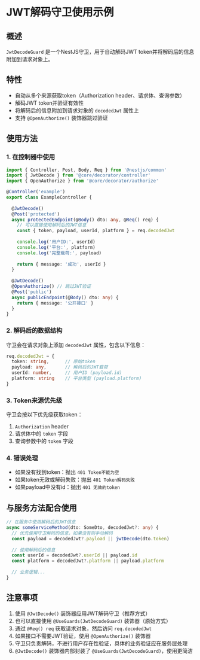# JWT解码守卫使用示例

## 概述
`JwtDecodeGuard` 是一个NestJS守卫，用于自动解码JWT token并将解码后的信息附加到请求对象上。

## 特性
- 自动从多个来源获取token（Authorization header、请求体、查询参数）
- 解码JWT token并验证有效性
- 将解码后的信息附加到请求对象的 `decodedJwt` 属性上
- 支持 `@OpenAuthorize()` 装饰器跳过验证

## 使用方法

### 1. 在控制器中使用

```typescript
import { Controller, Post, Body, Req } from '@nestjs/common'
import { JwtDecode } from '@core/decorator/controller'
import { OpenAuthorize } from '@core/decorator/authorize'

@Controller('example')
export class ExampleController {
  
  @JwtDecode()
  @Post('protected')
  async protectedEndpoint(@Body() dto: any, @Req() req) {
    // 可以直接使用解码后的JWT信息
    const { token, payload, userId, platform } = req.decodedJwt
    
    console.log('用户ID:', userId)
    console.log('平台:', platform)
    console.log('完整载荷:', payload)
    
    return { message: '成功', userId }
  }
  
  @JwtDecode()
  @OpenAuthorize() // 跳过JWT验证
  @Post('public')
  async publicEndpoint(@Body() dto: any) {
    return { message: '公开接口' }
  }
}
```

### 2. 解码后的数据结构

守卫会在请求对象上添加 `decodedJwt` 属性，包含以下信息：

```typescript
req.decodedJwt = {
  token: string,      // 原始token
  payload: any,       // 解码后的JWT载荷
  userId: number,     // 用户ID (payload.id)
  platform: string    // 平台类型 (payload.platform)
}
```

### 3. Token来源优先级

守卫会按以下优先级获取token：
1. `Authorization` header
2. 请求体中的 `token` 字段
3. 查询参数中的 `token` 字段

### 4. 错误处理

- 如果没有找到token：抛出 `401 Token不能为空`
- 如果token无效或解码失败：抛出 `401 Token解码失败`
- 如果payload中没有id：抛出 `401 无效的token`

## 与服务方法配合使用

```typescript
// 在服务中使用解码后的JWT信息
async someServiceMethod(dto: SomeDto, decodedJwt?: any) {
  // 优先使用守卫解码的信息，如果没有则手动解码
  const payload = decodedJwt?.payload || jwtDecode(dto.token)
  
  // 使用解码后的信息
  const userId = decodedJwt?.userId || payload.id
  const platform = decodedJwt?.platform || payload.platform
  
  // 业务逻辑...
}
```

## 注意事项

1. 使用 `@JwtDecode()` 装饰器应用JWT解码守卫（推荐方式）
2. 也可以直接使用 `@UseGuards(JwtDecodeGuard)` 装饰器（原始方式）
3. 通过 `@Req() req` 获取请求对象，然后访问 `req.decodedJwt`
4. 如果接口不需要JWT验证，使用 `@OpenAuthorize()` 装饰器
5. 守卫只负责解码，不进行用户存在性验证，具体的业务验证应在服务层处理
6. `@JwtDecode()` 装饰器内部封装了 `@UseGuards(JwtDecodeGuard)`，使用更简洁